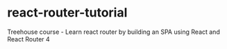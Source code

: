 # react-router-tutorial
Treehouse course - Learn react router by building an SPA using React and React Router 4
